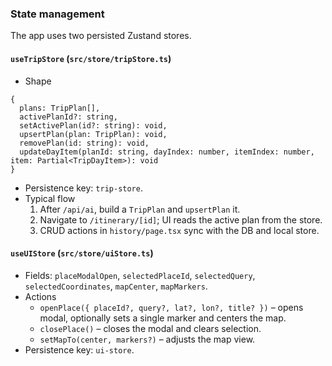 ### State management

The app uses two persisted Zustand stores.

#### `useTripStore` (`src/store/tripStore.ts`)

- Shape

```
{
  plans: TripPlan[],
  activePlanId?: string,
  setActivePlan(id?: string): void,
  upsertPlan(plan: TripPlan): void,
  removePlan(id: string): void,
  updateDayItem(planId: string, dayIndex: number, itemIndex: number, item: Partial<TripDayItem>): void
}
```

- Persistence key: `trip-store`.
- Typical flow
  1. After `/api/ai`, build a `TripPlan` and `upsertPlan` it.
  2. Navigate to `/itinerary/[id]`; UI reads the active plan from the store.
  3. CRUD actions in `history/page.tsx` sync with the DB and local store.

#### `useUIStore` (`src/store/uiStore.ts`)

- Fields: `placeModalOpen`, `selectedPlaceId`, `selectedQuery`, `selectedCoordinates`, `mapCenter`, `mapMarkers`.
- Actions
  - `openPlace({ placeId?, query?, lat?, lon?, title? })` – opens modal, optionally sets a single marker and centers the map.
  - `closePlace()` – closes the modal and clears selection.
  - `setMapTo(center, markers?)` – adjusts the map view.
- Persistence key: `ui-store`.
